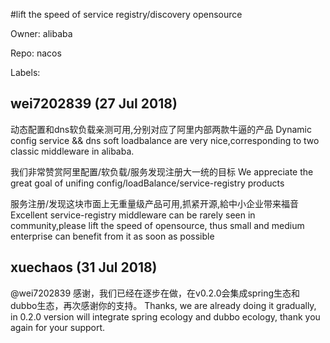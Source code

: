 #lift the speed of service registry/discovery opensource

Owner: alibaba

Repo: nacos

Labels: 

## wei7202839 (27 Jul 2018)

动态配置和dns软负载亲测可用,分别对应了阿里内部两款牛逼的产品
Dynamic config service && dns soft loadbalance are very nice,corresponding to two classic middleware  in alibaba.

我们非常赞赏阿里配置/软负载/服务发现注册大一统的目标
We appreciate the great goal of unifing config/loadBalance/service-registry products

服务注册/发现这块市面上无重量级产品可用,抓紧开源,給中小企业带来福音
Excellent  service-registry middleware can be rarely seen in community,please lift the
speed of opensource, thus small and medium enterprise can benefit from it as soon as possible



## xuechaos (31 Jul 2018)

@wei7202839 感谢，我们已经在逐步在做，在v0.2.0会集成spring生态和dubbo生态，再次感谢你的支持。
Thanks, we are already doing it gradually, in 0.2.0 version will integrate spring ecology and dubbo ecology, thank you again for your support.


